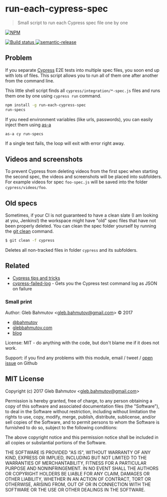 # run-each-cypress-spec

> Small script to run each Cypress spec file one by one

[![NPM][run-each-cypress-spec-icon] ][run-each-cypress-spec-url]

[![Build status][run-each-cypress-spec-ci-image] ][run-each-cypress-spec-ci-url]
[![semantic-release][semantic-image] ][semantic-url]

## Problem

If you separate [Cypress](https://www.cypress.io/)
E2E tests into multiple spec files, you soon end up with lots of files.
This script allows you to run all of them one after another from the
command line.

This little shell script finds all `cypress/integration/*-spec.js` files
and runs them one by one using `cypress run` command.

```sh
npm install -g run-each-cypress-spec
run-specs
```

If you need environment variables (like urls, passwords), you can easily
inject them using [as-a](https://github.com/bahmutov/as-a)

```sh
as-a cy run-specs
```

If a single test fails, the loop will exit with error right away.

## Videos and screenshots

To prevent Cypress from deleting videos from the first spec when starting
the second spec, the videos and screenshots will be placed into
subfolders. For example videos for spec `foo-spec.js` will be saved into
the folder `cypress/videos/foo`.

## Old specs

Sometimes, if your CI is not guaranteed to have a clean slate (I am looking
at you, Jenkins!) the workspace might have "old" spec files that have not
been properly deleted. You can clean the spec folder yourself by running
the [git clean](https://git-scm.com/docs/git-clean) command.

```sh
$ git clean -f cypress
```

Deletes all non-tracked files in folder `cypress` and its subfolders.

## Related

* [Cypress tips and tricks](https://glebbahmutov.com/blog/cypress-tips-and-tricks/)
* [cypress-failed-log](https://github.com/bahmutov/cypress-failed-log) - Gets you
  the Cypress test command log as JSON on failure

### Small print

Author: Gleb Bahmutov &lt;gleb.bahmutov@gmail.com&gt; &copy; 2017

* [@bahmutov](https://twitter.com/bahmutov)
* [glebbahmutov.com](http://glebbahmutov.com)
* [blog](http://glebbahmutov.com/blog)

License: MIT - do anything with the code, but don't blame me if it does not work.

Support: if you find any problems with this module, email / tweet /
[open issue](https://github.com/bahmutov/send-test-info/issues) on Github

## MIT License

Copyright (c) 2017 Gleb Bahmutov &lt;gleb.bahmutov@gmail.com&gt;

Permission is hereby granted, free of charge, to any person
obtaining a copy of this software and associated documentation
files (the "Software"), to deal in the Software without
restriction, including without limitation the rights to use,
copy, modify, merge, publish, distribute, sublicense, and/or sell
copies of the Software, and to permit persons to whom the
Software is furnished to do so, subject to the following
conditions:

The above copyright notice and this permission notice shall be
included in all copies or substantial portions of the Software.

THE SOFTWARE IS PROVIDED "AS IS", WITHOUT WARRANTY OF ANY KIND,
EXPRESS OR IMPLIED, INCLUDING BUT NOT LIMITED TO THE WARRANTIES
OF MERCHANTABILITY, FITNESS FOR A PARTICULAR PURPOSE AND
NONINFRINGEMENT. IN NO EVENT SHALL THE AUTHORS OR COPYRIGHT
HOLDERS BE LIABLE FOR ANY CLAIM, DAMAGES OR OTHER LIABILITY,
WHETHER IN AN ACTION OF CONTRACT, TORT OR OTHERWISE, ARISING
FROM, OUT OF OR IN CONNECTION WITH THE SOFTWARE OR THE USE OR
OTHER DEALINGS IN THE SOFTWARE.

[run-each-cypress-spec-icon]: https://nodei.co/npm/run-each-cypress-spec.svg?downloads=true
[run-each-cypress-spec-url]: https://npmjs.org/package/run-each-cypress-spec
[run-each-cypress-spec-ci-image]: https://travis-ci.org/bahmutov/run-each-cypress-spec.svg?branch=master
[run-each-cypress-spec-ci-url]: https://travis-ci.org/bahmutov/run-each-cypress-spec
[semantic-image]: https://img.shields.io/badge/%20%20%F0%9F%93%A6%F0%9F%9A%80-semantic--release-e10079.svg
[semantic-url]: https://github.com/semantic-release/semantic-release

